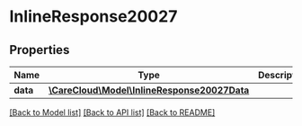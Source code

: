 # InlineResponse20027

## Properties
Name | Type | Description | Notes
------------ | ------------- | ------------- | -------------
**data** | [**\CareCloud\Model\InlineResponse20027Data**](InlineResponse20027Data.md) |  | [optional] 

[[Back to Model list]](../../README.md#documentation-for-models) [[Back to API list]](../../README.md#documentation-for-api-endpoints) [[Back to README]](../../README.md)

